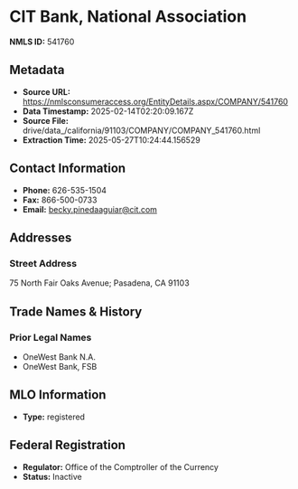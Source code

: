 # CIT Bank, National Association

**NMLS ID:** 541760

## Metadata
- **Source URL:** https://nmlsconsumeraccess.org/EntityDetails.aspx/COMPANY/541760
- **Data Timestamp:** 2025-02-14T02:20:09.167Z
- **Source File:** drive/data_/california/91103/COMPANY/COMPANY_541760.html
- **Extraction Time:** 2025-05-27T10:24:44.156529

## Contact Information
- **Phone:** 626-535-1504
- **Fax:** 866-500-0733
- **Email:** becky.pinedaaguiar@cit.com

## Addresses
### Street Address
75 North Fair Oaks Avenue; Pasadena, CA 91103

## Trade Names & History
### Prior Legal Names
- OneWest Bank N.A.
- OneWest Bank, FSB

## MLO Information
- **Type:** registered

## Federal Registration
- **Regulator:** Office of the Comptroller of the Currency
- **Status:** Inactive
